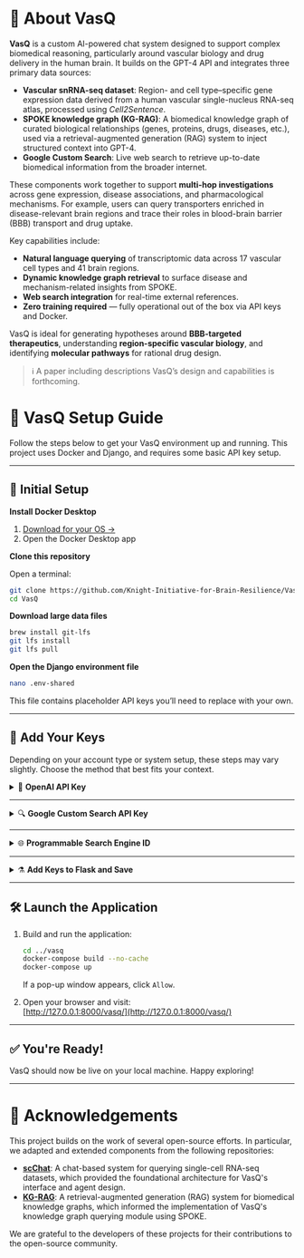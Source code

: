 # 🧬 About VasQ

**VasQ** is a custom AI-powered chat system designed to support complex biomedical reasoning, particularly around vascular biology and drug delivery in the human brain. It builds on the GPT-4 API and integrates three primary data sources:

- **Vascular snRNA-seq dataset**: Region- and cell type–specific gene expression data derived from a human vascular single-nucleus RNA-seq atlas, processed using *Cell2Sentence*.
- **SPOKE knowledge graph (KG-RAG)**: A biomedical knowledge graph of curated biological relationships (genes, proteins, drugs, diseases, etc.), used via a retrieval-augmented generation (RAG) system to inject structured context into GPT-4.
- **Google Custom Search**: Live web search to retrieve up-to-date biomedical information from the broader internet.

These components work together to support **multi-hop investigations** across gene expression, disease associations, and pharmacological mechanisms. For example, users can query transporters enriched in disease-relevant brain regions and trace their roles in blood-brain barrier (BBB) transport and drug uptake.

Key capabilities include:

- **Natural language querying** of transcriptomic data across 17 vascular cell types and 41 brain regions.
- **Dynamic knowledge graph retrieval** to surface disease and mechanism-related insights from SPOKE.
- **Web search integration** for real-time external references.
- **Zero training required** — fully operational out of the box via API keys and Docker.

VasQ is ideal for generating hypotheses around **BBB-targeted therapeutics**, understanding **region-specific vascular biology**, and identifying **molecular pathways** for rational drug design.

> ℹ️ A paper including descriptions VasQ’s design and capabilities is forthcoming.

# 🧠 VasQ Setup Guide

Follow the steps below to get your VasQ environment up and running. This project uses Docker and Django, and requires some basic API key setup.

---

## 🚀 Initial Setup

**Install Docker Desktop**  

1. [Download for your OS →](https://docs.docker.com/desktop/)
2. Open the Docker Desktop app

**Clone this repository**  

Open a terminal:

   ```bash
   git clone https://github.com/Knight-Initiative-for-Brain-Resilience/VasQ.git
   cd VasQ
   ```

**Download large data files**  

   ```bash
   brew install git-lfs
   git lfs install
   git lfs pull
   ```

**Open the Django environment file**  

   ```bash
   nano .env-shared
   ```

   This file contains placeholder API keys you’ll need to replace with your own.

---

## 🔑 Add Your Keys

Depending on your account type or system setup, these steps may vary slightly. Choose the method that best fits your context.

<details>
<summary>🧠 <strong>OpenAI API Key</strong></summary>

#### Individual Users

1. Create or sign in: [OpenAI Account](https://auth.openai.com/create-account)  
2. Go to [API Keys](https://platform.openai.com/api-keys)  
3. Click `+ Create new secret key`  
4. Name it, keep **Default project** and **All permissions**
5. Click `Create secret key`
6. Copy the key into your `.env-shared` file

#### Organization Accounts

1. Log in to your org account  
2. Visit [Organization API Keys](https://platform.openai.com/settings/organization/api-keys)  
3. Click `+ Create new secret key`  
4. Name it, choose the appropriate project, keep **All permissions**
5. Click `Create secret key`
6. Copy the key into your `.env-shared` file

</details>

---

<details>
<summary>🔍 <strong>Google Custom Search API Key</strong></summary>

> ⚠️ Google offers a generous free trial for this API.

1. Log in to your [Google Account](https://accounts.google.com)  
2. Go to [Google Custom Search API](https://console.cloud.google.com/marketplace/product/google/customsearch.googleapis.com)  
3. Create or select a project  
4. Click **Enable** 
5. In the sidebar, go to **Credentials**  
6. Click `+ Create credentials` → **API key**  
7. Click **Edit API key**  
8. Under **Application restrictions**, choose **None**  
9. Under **API restrictions**, select **Restrict key**  
10. From the dropdown, choose **Custom Search API** → Click **OK**  
11. Click **Save**, **Show key**, then copy the API key into `.env-shared`

</details>

---

<details>
<summary>🌐 <strong>Programmable Search Engine ID</strong></summary>

1. Go to the [Programmable Search Control Panel](https://programmablesearchengine.google.com/controlpanel/all)  
2. Click **Add**  
3. Name your engine  
4. For "What to search?", select **Search the entire web**  
5. Leave “Search settings” unchecked  
6. Fill out the CAPTCHA and click **Create**  
7. On the next page, go to **Back to all engines**  
8. Click on the engine you just created  
9. In the **Overview** section under **Basic**, copy your **Search engine ID** and paste it into `.env-shared`

</details>

---

<details>
<summary>⚗️ <strong>Add Keys to Flask and Save</strong></summary>

1. Copy the OpenAI API key 
2. Save .env-shared: `Ctrl + X`, `Y`, `Enter`
3. Open the Flask key file:

   ```bash
   cd kg_rag
   nano .gpt_config.env
   ```
   
6. Paste the key over the temporary key
7. Save .gpt_config.env: `Ctrl + X`, `Y`, `Enter`

</details>

---

## 🛠️ Launch the Application

1. Build and run the application:

   ```bash
   cd ../vasq
   docker-compose build --no-cache
   docker-compose up
   ```

   If a pop-up window appears, click `Allow`.

2. Open your browser and visit:  
   [http://127.0.0.1:8000/vasq/](http://127.0.0.1:8000/vasq/)

---

## ✅ You're Ready!

VasQ should now be live on your local machine. Happy exploring!

---

# 🙏 Acknowledgements

This project builds on the work of several open-source efforts. In particular, we adapted and extended components from the following repositories:

- [**scChat**](https://github.com/li-group/scChat): A chat-based system for querying single-cell RNA-seq datasets, which provided the foundational architecture for VasQ's interface and agent design.
- [**KG-RAG**](https://github.com/BaranziniLab/KG_RAG): A retrieval-augmented generation (RAG) system for biomedical knowledge graphs, which informed the implementation of VasQ's knowledge graph querying module using SPOKE.

We are grateful to the developers of these projects for their contributions to the open-source community.
